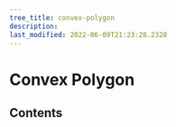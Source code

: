 ```yaml
---
tree_title: convex-polygon
description: 
last_modified: 2022-06-09T21:23:28.2328
---
```


# Convex Polygon

## Contents
